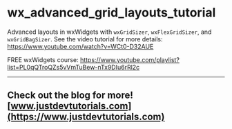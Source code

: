 # wx_advanced_grid_layouts_tutorial

Advanced layouts in wxWidgets with `wxGridSizer`, `wxFlexGridSizer`, and `wxGridBagSizer`. See the video tutorial for more details: https://www.youtube.com/watch?v=WCt0-D32AUE

FREE wxWidgets course: https://www.youtube.com/playlist?list=PL0qQTroQZs5vVmTuBew-nTx9DIu6rRl2c

---
Check out the blog for more! [www.justdevtutorials.com](https://www.justdevtutorials.com)
---